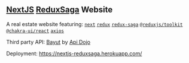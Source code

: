 ## [NextJS](https://nextjs.org/) [ReduxSaga](https://redux-saga.js.org/) Website

A real estate website featuring: 
[`next`](https://nextjs.org/) [`redux`](https://redux.js.org/) [`redux-saga`](https://redux-saga.js.org/) [`@reduxjs/toolkit`](https://redux-toolkit.js.org/) [`@chakra-ui/react`](https://chakra-ui.com/) [`axios`](https://axios-http.com/)

Third party API:
[Bayut](https://rapidapi.com/apidojo/api/bayut/) by [Api Dojo](https://rapidapi.com/user/apidojo)

Deployment:
https://nextjs-reduxsaga.herokuapp.com/
